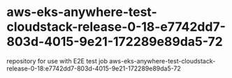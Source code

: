# aws-eks-anywhere-test-cloudstack-release-0-18-e7742dd7-803d-4015-9e21-172289e89da5-72
repository for use with E2E test job aws-eks-anywhere-test-cloudstack-release-0-18:e7742dd7-803d-4015-9e21-172289e89da5-72
